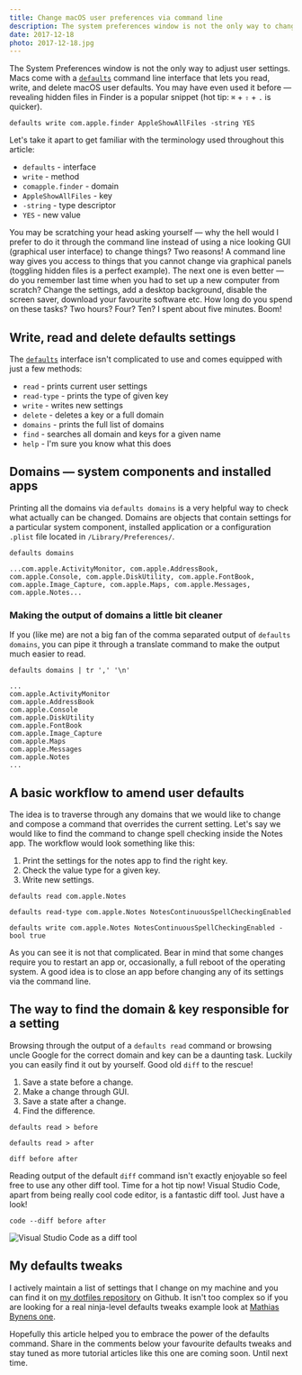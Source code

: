 ```yaml
---
title: Change macOS user preferences via command line
description: The system preferences window is not the only way to change user preferences in macOS. The "defaults" command gives you more power to configure your machine than you would have thought.
date: 2017-12-18
photo: 2017-12-18.jpg
---
```


The System Preferences window is not the only way to adjust user settings. Macs come with a [`defaults`](https://developer.apple.com/legacy/library/documentation/Darwin/Reference/ManPages/man1/defaults.1.html) command line interface that lets you read, write, and delete macOS user defaults. You may have even used it before — revealing hidden files in Finder is a popular snippet (hot tip: `⌘` + `⇧` + `.` is quicker).

```
defaults write com.apple.finder AppleShowAllFiles -string YES
```

Let's take it apart to get familiar with the terminology used throughout this article:

- `defaults` - interface
- `write` - method
- `comapple.finder` - domain
- `AppleShowAllFiles` - key
- `-string` - type descriptor
- `YES` - new value

You may be scratching your head asking yourself — why the hell would I prefer to do it through the command line instead of using a nice looking GUI (graphical user interface) to change things? Two reasons! A command line way gives you access to things that you cannot change via graphical panels (toggling hidden files is a perfect example). The next one is even better — do you remember last time when you had to set up a new computer from scratch? Change the settings, add a desktop background, disable the screen saver, download your favourite software etc. How long do you spend on these tasks? Two hours? Four? Ten? I spent about five minutes. Boom!

## Write, read and delete defaults settings

The [`defaults`](https://developer.apple.com/legacy/library/documentation/Darwin/Reference/ManPages/man1/defaults.1.html) interface isn't complicated to use and comes equipped with just a few methods:

- `read` - prints current user settings
- `read-type` - prints the type of given key
- `write` - writes new settings
- `delete` - deletes a key or a full domain
- `domains` - prints the full list of domains
- `find` - searches all domain and keys for a given name
- `help` - I'm sure you know what this does

## Domains — system components and installed apps

Printing all the domains via `defaults domains` is a very helpful way to check what actually can be changed. Domains are objects that contain settings for a particular system component, installed application or a configuration `.plist` file located in `/Library/Preferences/`.

```
defaults domains
```

```
...com.apple.ActivityMonitor, com.apple.AddressBook, com.apple.Console, com.apple.DiskUtility, com.apple.FontBook, com.apple.Image_Capture, com.apple.Maps, com.apple.Messages, com.apple.Notes...
```

### Making the output of domains a little bit cleaner

If you (like me) are not a big fan of the comma separated output of `defaults domains`, you can pipe it through a translate command to make the output much easier to read.

```
defaults domains | tr ',' '\n'
```

```
...
com.apple.ActivityMonitor
com.apple.AddressBook
com.apple.Console
com.apple.DiskUtility
com.apple.FontBook
com.apple.Image_Capture
com.apple.Maps
com.apple.Messages
com.apple.Notes
...
```

## A basic workflow to amend user defaults

The idea is to traverse through any domains that we would like to change and compose a command that overrides the current setting. Let's say we would like to find the command to change spell checking inside the Notes app. The workflow would look something like this:

1. Print the settings for the notes app to find the right key.
3. Check the value type for a given key.
4. Write new settings.

```
defaults read com.apple.Notes
```

```
defaults read-type com.apple.Notes NotesContinuousSpellCheckingEnabled
```

```
defaults write com.apple.Notes NotesContinuousSpellCheckingEnabled -bool true
```

As you can see it is not that complicated. Bear in mind that some changes require you to restart an app or, occasionally, a full reboot of the operating system. A good idea is to close an app before changing any of its settings via the command line.

## The way to find the domain & key responsible for a setting

Browsing through the output of a `defaults read` command or browsing uncle Google for the correct domain and key can be a daunting task. Luckily you can easily find it out by yourself. Good old `diff` to the rescue!

1. Save a state before a change.
2. Make a change through GUI.
3. Save a state after a change.
4. Find the difference.

```
defaults read > before
```

```
defaults read > after
```

```shell
diff before after
```

Reading output of the default `diff` command isn't exactly enjoyable so feel free to use any other diff tool. Time for a hot tip now! Visual Studio Code, apart from being really cool code editor, is a fantastic diff tool. Just have a look!

```
code --diff before after
```

![Visual Studio Code as a diff tool](/photos/2017-12-18-1.jpg)

## My defaults tweaks

I actively maintain a list of settings that I change on my machine and you can find it on [my dotfiles repository](https://github.com/pawelgrzybek/dotfiles/blob/master/setup-macos.sh) on Github. It isn't too complex so if you are looking for a real ninja-level defaults tweaks example look at [Mathias Bynens one](https://github.com/mathiasbynens/dotfiles/blob/master/.macos).

Hopefully this article helped you to embrace the power of the defaults command. Share in the comments below your favourite defaults tweaks and stay tuned as more tutorial articles like this one are coming soon. Until next time.
